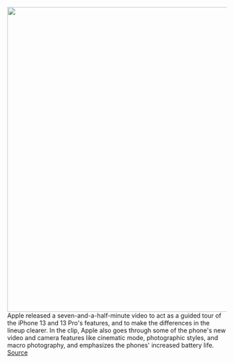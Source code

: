 <img src='https://cdn.vox-cdn.com/thumbor/BSapb_Tv9vZPrXwiGLZebdFMAro=/0x0:2880x1604/1200x800/filters:focal(1210x572:1670x1032)/cdn.vox-cdn.com/uploads/chorus_image/image/69873251/Screen_Shot_2021_09_17_at_10.36.28_AM.0.png' width='700px' /><br/>
Apple released a seven-and-a-half-minute video to act as a guided tour of the iPhone 13 and 13 Pro's features, and to make the differences in the lineup clearer. In the clip, Apple also goes through some of the phone's new video and camera features like cinematic mode, photographic styles, and macro photography, and emphasizes the phones' increased battery life.
<a href='https://www.theverge.com/2021/9/17/22679747/apple-iphone-13-pro-mini-max-video-feature-tour'> Source <a/>